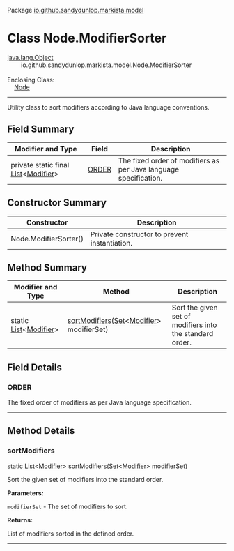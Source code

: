 Package [io.github.sandydunlop.markista.model](index.md)

# Class Node.ModifierSorter
[java.lang.Object](https://docs.oracle.com/en/java/javase/24/docs/api/java.base/java/lang/Object.html)<br/>
        io.github.sandydunlop.markista.model.Node.ModifierSorter<br/>
<br/>
Enclosing Class:<br/>
    [Node](Node.md)


----

Utility class to sort modifiers according to Java language conventions.


## Field Summary

| Modifier and Type                                                                                                                            | Field           | Description                                                      |
|----------------------------------------------------------------------------------------------------------------------------------------------|-----------------|------------------------------------------------------------------|
| private static final [List](https://docs.oracle.com/en/java/javase/24/docs/api/java.base/java/util/List.html)&lt;[Modifier](Modifier.md)&gt; | [ORDER](#order) | The fixed order of modifiers as per Java language specification. |

## Constructor Summary

| Constructor           | Description                                   |
|-----------------------|-----------------------------------------------|
| Node.ModifierSorter() | Private constructor to prevent instantiation. |

## Method Summary

| Modifier and Type                                                                                                              | Method                                                                                                                                                             | Description                                              |
|--------------------------------------------------------------------------------------------------------------------------------|--------------------------------------------------------------------------------------------------------------------------------------------------------------------|----------------------------------------------------------|
| static [List](https://docs.oracle.com/en/java/javase/24/docs/api/java.base/java/util/List.html)&lt;[Modifier](Modifier.md)&gt; | [sortModifiers](#sortmodifiers)([Set](https://docs.oracle.com/en/java/javase/24/docs/api/java.base/java/util/Set.html)&lt;[Modifier](Modifier.md)&gt; modifierSet) | Sort the given set of modifiers into the standard order. |

## Field Details

### ORDER

The fixed order of modifiers as per Java language specification.


---


## Method Details

### sortModifiers

static [List](https://docs.oracle.com/en/java/javase/24/docs/api/java.base/java/util/List.html)&lt;[Modifier](Modifier.md)&gt; sortModifiers([Set](https://docs.oracle.com/en/java/javase/24/docs/api/java.base/java/util/Set.html)&lt;[Modifier](Modifier.md)&gt; modifierSet)

Sort the given set of modifiers into the standard order.

**Parameters:**

`modifierSet` - The set of modifiers to sort.

**Returns:**

List of modifiers sorted in the defined order.


---

